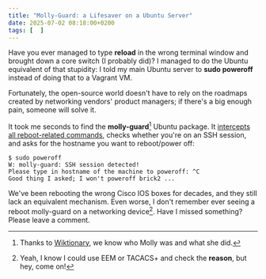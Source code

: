 ```yaml
---
title: "Molly-Guard: a Lifesaver on a Ubuntu Server"
date: 2025-07-02 08:18:00+0200
tags: [  ]
---
```

Have you ever managed to type **reload** in the wrong terminal window and brought down a core switch (I probably did)? I managed to do the Ubuntu equivalent of that stupidity: I told my main Ubuntu server to **sudo poweroff** instead of doing that to a Vagrant VM.

Fortunately, the open-source world doesn't have to rely on the roadmaps created by networking vendors' product managers; if there's a big enough pain, someone will solve it.
<!--more-->
It took me seconds to find the **molly-guard**[^MG] Ubuntu package. It [intercepts all reboot-related commands](https://manpages.ubuntu.com/manpages/focal/man8/molly-guard.8.html), checks whether you're on an SSH session, and asks for the hostname you want to reboot/power off:

```
$ sudo poweroff
W: molly-guard: SSH session detected!
Please type in hostname of the machine to poweroff: ^C
Good thing I asked; I won't poweroff brick2 ...
```

We've been rebooting the wrong Cisco IOS boxes for decades, and they still lack an equivalent mechanism. Even worse, I don't remember ever seeing a reboot molly-guard on a networking device[^TAC]. Have I missed something? Please leave a comment.

[^MG]: Thanks to [Wiktionary](https://en.wiktionary.org/wiki/molly-guard), we know who Molly was and what she did.

[^TAC]: Yeah, I know I could use EEM or TACACS+ and check the **reason**, but hey, come on!